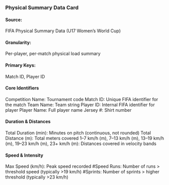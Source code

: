 ### Physical Summary Data Card
#### Source: 
FIFA Physical Summary Data (U17 Women’s World Cup)
#### Granularity: 
Per-player, per-match physical load summary
#### Primary Keys: 
Match ID, Player ID

#### Core Identifiers
  Competition Name: Tournament code
  Match ID: Unique FIFA identifier for the match
  Team Name: Team string
  Player ID: Internal FIFA identifier for player
  Player Name: Full player name
  Jersey #: Shirt number
#### Duration & Distances
  Total Duration (min): Minutes on pitch (continuous, not rounded)
  Total Distance (m): Total meters covered
  1–7 km/h (m), 7–13 km/h (m), 13–19 km/h (m), 19–23 km/h (m), 23+ km/h (m): Distances covered in velocity bands
#### Speed & Intensity
  Max Speed (km/h): Peak speed recorded
  #Speed Runs: Number of runs > threshold speed (typically >19 km/h)
  #Sprints: Number of sprints > higher threshold (typically >23 km/h)
